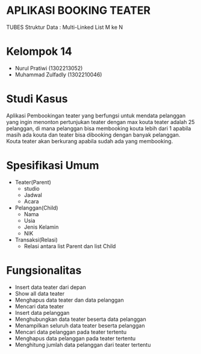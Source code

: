 # APLIKASI BOOKING TEATER
TUBES Struktur Data : Multi-Linked List M ke N
# Kelompok 14
- Nurul Pratiwi (1302213052)
- Muhammad Zulfadly (1302210046)
# Studi Kasus
Aplikasi Pembookingan teater yang berfungsi untuk mendata pelanggan yang ingin menonton pertunjukan teater dengan max kouta teater adalah 25 pelanggan, di mana pelanggan bisa membooking kouta lebih dari 1 apabila masih ada kouta  dan teater bisa dibooking dengan banyak pelanggan. Kouta teater akan berkurang apabila sudah ada yang membooking.
# Spesifikasi Umum
- Teater(Parent)
  - studio
  - Jadwal
  - Acara
- Pelanggan(Child)
  - Nama
  - Usia
  - Jenis Kelamin
  - NIK
- Transaksi(Relasi)
  - Relasi antara list Parent dan list Child
# Fungsionalitas
- Insert data teater dari depan
- Show all data teater
- Menghapus data teater dan data pelanggan 
- Mencari data teater 
- Insert data pelanggan
- Menghubungkan data teater beserta data pelanggan
- Menampilkan seluruh data teater beserta pelanggan
- Mencari data pelanggan pada teater tertentu
- Menghapus data pelanggan pada teater tertentu
- Menghitung jumlah data pelanggan dari teater tertentu
